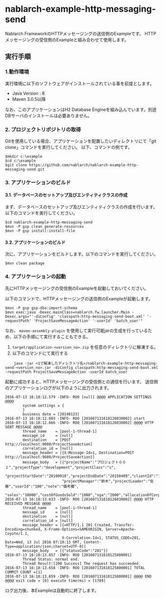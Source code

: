 nablarch-example-http-messaging-send
======================================
Nablarch FrameworkのHTTPメッセージングの送信側のExampleです。
HTTPメッセージングの受信側のExampleと組み合わせて使用します。

## 実行手順

### 1.動作環境
実行環境に以下のソフトウェアがインストールされている事を前提とします。
* Java Version : 8
* Maven 3.0.5以降

なお、このアプリケーションはH2 Database Engineを組み込んでいます。別途DBサーバのインストールは必要ありません。

### 2. プロジェクトリポジトリの取得
Gitを使用している場合、アプリケーションを配置したいディレクトリにて「git clone」コマンドを実行してください。
以下、コマンドの例です。

    $mkdir c:\example
    $cd c:\example
    $git clone https://github.com/nablarch/nablarch-example-http-messaging-send.git 

### 3. アプリケーションのビルド
#### 3.1. データベースのセットアップ及びエンティティクラスの作成
まず、データベースのセットアップ及びエンティティクラスの作成を行います。以下のコマンドを実行してください。

    $cd nablarch-example-http-messaging-send
    $mvn -P gsp clean generate-resources
    $mvn -P gsp install:install-file

#### 3.2. アプリケーションのビルド
次に、アプリケーションをビルドします。以下のコマンドを実行してください。

    $mvn clean package

### 4. アプリケーションの起動

先にHTTPメッセージングの受信側のExampleを起動しておいてください。

以下のコマンドで、HTTPメッセージングの送信側のExampleが起動します。

    $mvn -P gsp gsp-dba:import-schema
    $mvn exec:java -Dexec.mainClass=nablarch.fw.launcher.Main -Dexec.args="'-diConfig' 'classpath:http-messaging-send-boot.xml' '-requestPath' 'ProjectSaveMessageAction' '-userId' 'batch_user'"
    
なお、 `maven-assembly-plugin` を使用して実行可能jarの生成を行っているため、以下の手順にて実行することもできる。

1. ``target/application-<version_no>.zip`` を任意のディレクトリに解凍する。
2. 以下のコマンドにて実行する

  ```
      java -jar <1で解凍したディレクトリ名>/nablarch-example-http-messaging-send-<version_no>.jar -diConfig classpath:http-messaging-send-boot.xml -requestPath ProjectSaveMessageAction -userId batch_user
  ```
    

起動に成功すると、HTTPメッセージングの受信側との通信を行います。
送信側のアプリケーションログが以下のように出力されます。


    2016-07-13 16:18:12.579 -INFO- ROO [null] @@@@ APPLICATION SETTINGS @@@@
            system settings = {
            }
            business date = [20140123]
    2016-07-13 16:18:12.603 -INFO- ROO [201607131618126030002] start
    2016-07-13 16:18:12.666 -INFO- ROO [201607131618126030002] @@@@ HTTP SENT MESSAGE @@@@
            thread_name    = [pool-1-thread-1]
            message_id     = [null]
            destination    = [POST http://localhost:9080/ProjectSaveAction]
            correlation_id = [null]
            message_header = [{X-Message-Id=1, Destination=POST http://localhost:9080/ProjectSaveAction}]
            message_body   = [{"projectName":"プロジェクト００１","projectType":"development","projectClass":"s",
                              "projectStartDate":"20100918","projectEndDate":"20150409","clientId":"1",
                              "projectManager":"鈴木","projectLeader":"佐藤","userId":"100","note":"備考欄",
                              "sales":"10000","costOfGoodsSold":"1000","sga":"2000","allocationOfCorpExpenses":"3000"}]
    2016-07-13 16:18:13.633 -INFO- ROO [201607131618126030002] @@@@ HTTP RECEIVED MESSAGE @@@@
            thread_name    = [pool-1-thread-1]
            message_id     = [null]
            destination    = [null]
            correlation_id = [null]
            message_header = [{=HTTP/1.1 201 Created, Transfer-Encoding=chunked, X-Frame-Options=SAMEORIGIN, Server=Apache-Coyote/1.1,
                              X-Correlation-Id=1, STATUS_CODE=201, Date=Wed, 13 Jul 2016 07:18:13 GMT, Content-Type=application/json;charset=UTF-8}]
            message_body   = [{"statusCode":"201"}]
    2016-07-13 16:18:13.657 -INFO- ROO [201607131618125800001]
            Thread Status: normal end.
            Thread Result:[200 Success] The request has succeeded.
    2016-07-13 16:18:13.658 -INFO- ROO [201607131618125800001] TOTAL COMMIT COUNT =[1]
    2016-07-13 16:18:13.659 -INFO- ROO [201607131618125800001] @@@@ END @@@@ exit code = [0] execute time(ms) = [1789]

ログ出力後、本Exampleは自動的に終了します。
